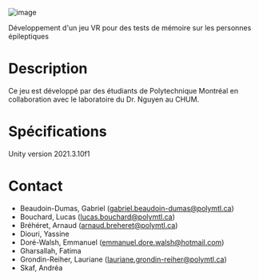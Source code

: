 ![image](https://user-images.githubusercontent.com/55560824/190422848-62acf42f-6357-45c6-85db-c49a0997048c.png)

Développement d'un jeu VR pour des tests de mémoire sur les personnes épileptiques

# Description
Ce jeu est développé par des étudiants de Polytechnique Montréal en collaboration avec le laboratoire du Dr. Nguyen au CHUM.

# Spécifications
Unity version 2021.3.10f1

# Contact
* Beaudoin-Dumas, Gabriel (gabriel.beaudoin-dumas@polymtl.ca)
* Bouchard, Lucas (lucas.bouchard@polymtl.ca)
* Bréhéret, Arnaud (arnaud.breheret@polymtl.ca)
* Diouri, Yassine
* Doré-Walsh, Emmanuel (emmanuel.dore.walsh@hotmail.com)
* Gharsallah, Fatima
* Grondin-Reiher, Lauriane (lauriane.grondin-reiher@polymtl.ca)
* Skaf, Andréa

